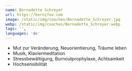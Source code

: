 ```yaml
---
name: Bernadette Schreyer
url: https://bernifox.com
image: /static/img/coaches/Bernadette_Schreyer.jpg
webp: /static/img/coaches/Bernadette_Schreyer.webp
tags: '',
languages: 'de'
---
```


<ul><li>Mut zur Veränderung, Neuorientierung, Träume leben</li><li>Musik, Klaviermeditation</li><li>Stressbewältigung, Burnoutprophylaxe, Achtsamkeit</li><li>Hochsensibilität</li></ul>